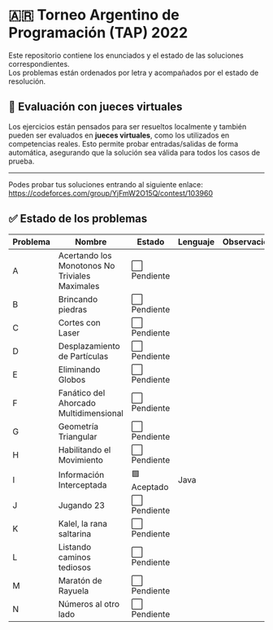 # 🇦🇷 **Torneo Argentino de Programación (TAP) 2022**

Este repositorio contiene los enunciados y el estado de las soluciones correspondientes.  
Los problemas están ordenados por letra y acompañados por el estado de resolución.
## 🧪 Evaluación con jueces virtuales

Los ejercicios están pensados para ser resueltos localmente y también pueden ser evaluados en **jueces virtuales**, como los utilizados en competencias reales. Esto permite probar entradas/salidas de forma automática, asegurando que la solución sea válida para todos los casos de prueba.

---
Podes probar tus soluciones entrando al siguiente enlace:
https://codeforces.com/group/YjFmW2O15Q/contest/103960
## ✅ Estado de los problemas

| Problema | Nombre                                         | Estado       | Lenguaje |Observaciones   |
|----------|------------------------------------------------|--------------|----------|----------------|
| A        | Acertando los Monotonos No Triviales Maximales | ⬜ Pendiente|          |                 |
| B        | Brincando piedras                              | ⬜ Pendiente|          |                 |
| C        | Cortes con Laser                               | ⬜ Pendiente|          |                 |
| D        | Desplazamiento de Partículas                   | ⬜ Pendiente|          |                 |
| E        | Eliminando Globos                              | ⬜ Pendiente|          |                 |
| F        | Fanático del Ahorcado Multidimensional         | ⬜ Pendiente|          |                 |
| G        | Geometría Triangular                           | ⬜ Pendiente|          |                 |
| H        | Habilitando el Movimiento                      | ⬜ Pendiente|          |                 |
| I        | Información Interceptada                       | 🟩 Aceptado | Java     |                 |
| J        | Jugando 23                                     | ⬜ Pendiente|          |                 |
| K        | Kalel, la rana saltarina                       | ⬜ Pendiente|          |                 |
| L        | Listando caminos tediosos                      | ⬜ Pendiente|          |                 |
| M        | Maratón de Rayuela                             | ⬜ Pendiente|          |                 |
| N        | Números al otro lado                           | ⬜ Pendiente|          |                 |

